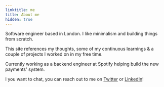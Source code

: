 ```yaml
---
linktitle: me
title: About me
hidden: true
---
```

Software engineer based in London. I like minimalism and building things from scratch.

This site references my thoughts, some of my continuous learnings & a couple of projects I worked on in my free time.

Currently working as a backend engineer at Spotify helping build the new payments' system.

I you want to chat, you can reach out to me on [Twitter](https://twitter.com/fathalls_) or [LinkedIn](https://www.linkedin.com/in/salwa-fathallah-74a07232/)!
